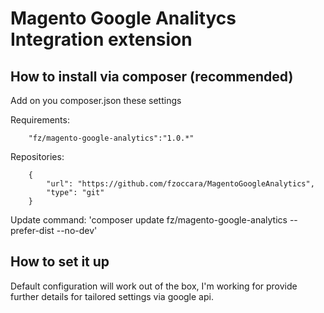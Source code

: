 # Magento Google Analitycs Integration extension

## How to install via composer (recommended)

Add on you composer.json these settings

Requirements:

```
    "fz/magento-google-analytics":"1.0.*"
```

Repositories:

```
    {
        "url": "https://github.com/fzoccara/MagentoGoogleAnalytics",
        "type": "git"
    }
```

Update command:
'composer update fz/magento-google-analytics --prefer-dist --no-dev'

## How to set it up

Default configuration will work out of the box, 
I'm working for provide further details for tailored settings via google api.